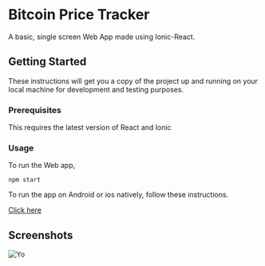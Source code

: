 # Bitcoin Price Tracker

A basic, single screen Web App made using Ionic-React.

## Getting Started

These instructions will get you a copy of the project up and running on your local machine for development and testing purposes.

### Prerequisites

This requires the latest version of React and Ionic

### Usage

To run the Web app,

``` npm start ```

To run the app on Android or ios natively, follow these instructions.

[Click here]("https://capacitor.ionicframework.com/docs/getting-started/")

## Screenshots

![Yo](./src/screenshots/grab.jpg)


